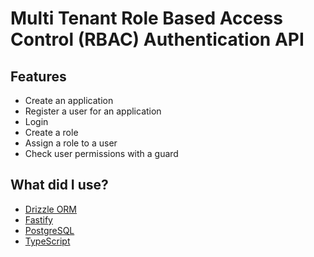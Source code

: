 # Multi Tenant Role Based Access Control (RBAC) Authentication API

## Features
* Create an application
* Register a user for an application
* Login
* Create a role
* Assign a role to a user
* Check user permissions with a guard

## What did I use?
* [Drizzle ORM](https://github.com/drizzle-team/drizzle-orm)
* [Fastify](https://www.fastify.io/)
* [PostgreSQL](https://www.postgresql.org/)
* [TypeScript](https://www.typescriptlang.org/)